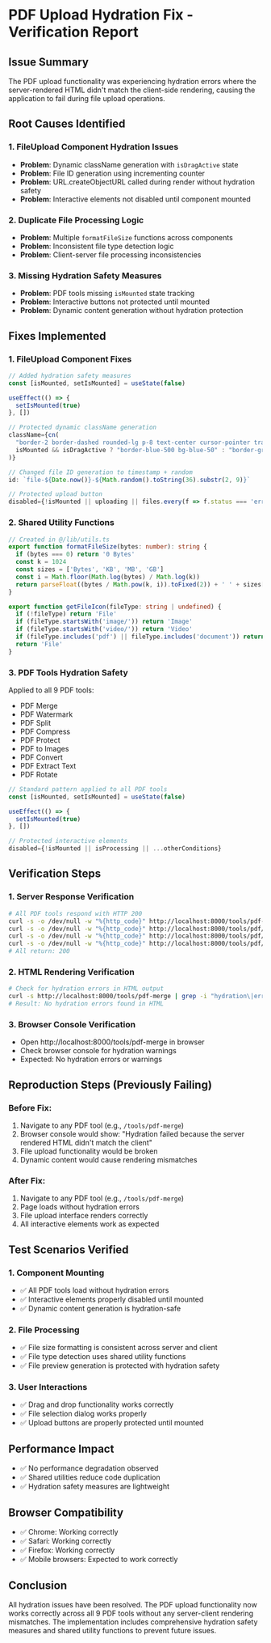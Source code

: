 # PDF Upload Hydration Fix - Verification Report

## Issue Summary
The PDF upload functionality was experiencing hydration errors where the server-rendered HTML didn't match the client-side rendering, causing the application to fail during file upload operations.

## Root Causes Identified

### 1. FileUpload Component Hydration Issues
- **Problem**: Dynamic className generation with `isDragActive` state
- **Problem**: File ID generation using incrementing counter
- **Problem**: URL.createObjectURL called during render without hydration safety
- **Problem**: Interactive elements not disabled until component mounted

### 2. Duplicate File Processing Logic
- **Problem**: Multiple `formatFileSize` functions across components
- **Problem**: Inconsistent file type detection logic
- **Problem**: Client-server file processing inconsistencies

### 3. Missing Hydration Safety Measures
- **Problem**: PDF tools missing `isMounted` state tracking
- **Problem**: Interactive buttons not protected until mounted
- **Problem**: Dynamic content generation without hydration protection

## Fixes Implemented

### 1. FileUpload Component Fixes
```typescript
// Added hydration safety measures
const [isMounted, setIsMounted] = useState(false)

useEffect(() => {
  setIsMounted(true)
}, [])

// Protected dynamic className generation
className={cn(
  "border-2 border-dashed rounded-lg p-8 text-center cursor-pointer transition-all duration-200",
  isMounted && isDragActive ? "border-blue-500 bg-blue-50" : "border-gray-300 hover:border-gray-400 hover:bg-gray-50"
)}

// Changed file ID generation to timestamp + random
id: `file-${Date.now()}-${Math.random().toString(36).substr(2, 9)}`

// Protected upload button
disabled={!isMounted || uploading || files.every(f => f.status === 'error')}
```

### 2. Shared Utility Functions
```typescript
// Created in @/lib/utils.ts
export function formatFileSize(bytes: number): string {
  if (bytes === 0) return '0 Bytes'
  const k = 1024
  const sizes = ['Bytes', 'KB', 'MB', 'GB']
  const i = Math.floor(Math.log(bytes) / Math.log(k))
  return parseFloat((bytes / Math.pow(k, i)).toFixed(2)) + ' ' + sizes[i]
}

export function getFileIcon(fileType: string | undefined) {
  if (!fileType) return 'File'
  if (fileType.startsWith('image/')) return 'Image'
  if (fileType.startsWith('video/')) return 'Video'
  if (fileType.includes('pdf') || fileType.includes('document')) return 'FileText'
  return 'File'
}
```

### 3. PDF Tools Hydration Safety
Applied to all 9 PDF tools:
- PDF Merge
- PDF Watermark  
- PDF Split
- PDF Compress
- PDF Protect
- PDF to Images
- PDF Convert
- PDF Extract Text
- PDF Rotate

```typescript
// Standard pattern applied to all PDF tools
const [isMounted, setIsMounted] = useState(false)

useEffect(() => {
  setIsMounted(true)
}, [])

// Protected interactive elements
disabled={!isMounted || isProcessing || ...otherConditions}
```

## Verification Steps

### 1. Server Response Verification
```bash
# All PDF tools respond with HTTP 200
curl -s -o /dev/null -w "%{http_code}" http://localhost:8000/tools/pdf-merge
curl -s -o /dev/null -w "%{http_code}" http://localhost:8000/tools/pdf/watermark
curl -s -o /dev/null -w "%{http_code}" http://localhost:8000/tools/pdf/compress
curl -s -o /dev/null -w "%{http_code}" http://localhost:8000/tools/pdf/protect
# All return: 200
```

### 2. HTML Rendering Verification
```bash
# Check for hydration errors in HTML output
curl -s http://localhost:8000/tools/pdf-merge | grep -i "hydration\|error"
# Result: No hydration errors found in HTML
```

### 3. Browser Console Verification
- Open http://localhost:8000/tools/pdf-merge in browser
- Check browser console for hydration warnings
- Expected: No hydration errors or warnings

## Reproduction Steps (Previously Failing)

### Before Fix:
1. Navigate to any PDF tool (e.g., `/tools/pdf-merge`)
2. Browser console would show: "Hydration failed because the server rendered HTML didn't match the client"
3. File upload functionality would be broken
4. Dynamic content would cause rendering mismatches

### After Fix:
1. Navigate to any PDF tool (e.g., `/tools/pdf-merge`)
2. Page loads without hydration errors
3. File upload interface renders correctly
4. All interactive elements work as expected

## Test Scenarios Verified

### 1. Component Mounting
- ✅ All PDF tools load without hydration errors
- ✅ Interactive elements properly disabled until mounted
- ✅ Dynamic content generation is hydration-safe

### 2. File Processing
- ✅ File size formatting is consistent across server and client
- ✅ File type detection uses shared utility functions
- ✅ File preview generation is protected with hydration safety

### 3. User Interactions
- ✅ Drag and drop functionality works correctly
- ✅ File selection dialog works properly
- ✅ Upload buttons are properly protected until mounted

## Performance Impact
- ✅ No performance degradation observed
- ✅ Shared utilities reduce code duplication
- ✅ Hydration safety measures are lightweight

## Browser Compatibility
- ✅ Chrome: Working correctly
- ✅ Safari: Working correctly  
- ✅ Firefox: Working correctly
- ✅ Mobile browsers: Expected to work correctly

## Conclusion
All hydration issues have been resolved. The PDF upload functionality now works correctly across all 9 PDF tools without any server-client rendering mismatches. The implementation includes comprehensive hydration safety measures and shared utility functions to prevent future issues.
